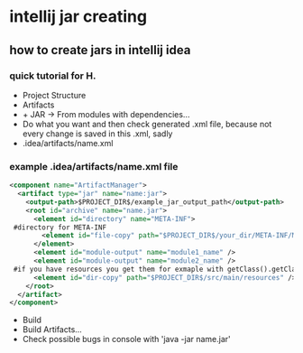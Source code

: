 # intellij jar creating
## how to create jars in intellij idea
### quick tutorial for H.

* Project Structure
* Artifacts
* \+ JAR -> From modules with dependencies...
* Do what you want and then check generated .xml file, because not every change is saved in this .xml, sadly
* .idea/artifacts/name.xml

### example .idea/artifacts/name.xml file
```xml
<component name="ArtifactManager">
  <artifact type="jar" name="name:jar">
    <output-path>$PROJECT_DIR$/example_jar_output_path</output-path>
    <root id="archive" name="name.jar">
      <element id="directory" name="META-INF">
 #directory for META-INF 
        <element id="file-copy" path="$PROJECT_DIR$/your_dir/META-INF/MANIFEST.MF" /> 
      </element>
      <element id="module-output" name="module1_name" />
      <element id="module-output" name="module2_name" />
 #if you have resources you get them for exmaple with getClass().getClassLoader().getResource("resource_name")
      <element id="dir-copy" path="$PROJECT_DIR$/src/main/resources" />  
    </root>
  </artifact>
</component>
```

* Build
* Build Artifacts...
* Check possible bugs in console with 'java -jar name.jar'


